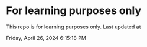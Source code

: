 # For learning purposes only
This repo is for learning purposes only.
Last updated at

Friday, April 26, 2024 6:15:18 PM

